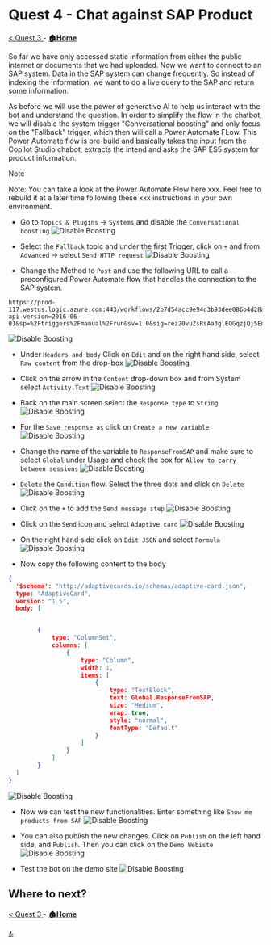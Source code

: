 # Quest 4 - Chat against SAP Product 

[ < Quest 3 ](quest3.md) - **[🏠Home](../README.md)**

So far we have only accessed static information from either the public internet or documents that we had uploaded. Now we want to connect to an SAP system. Data in the SAP system can change frequently. So instead of indexing the information, we want to do a live query to the SAP and return some information. 

As before we will use the power of generative AI to help us interact with the bot and understand the question. In order to simplify the flow in the chatbot, we will disable the system trigger "Conversational boosting" and only focus on the "Fallback" trigger, which then will call a Power Automate FLow. 
This Power Automate flow is pre-build and basically takes the input from the Copilot Studio chabot, extracts the intend and asks the SAP ES5 system for product information. 

> [!NOTE]
> Note: You can take a look at the Power Automate Flow here xxx. Feel free to rebuild it at a later time following these xxx instructions in your own environment. 


* Go to `Topics & Plugins` -> `Systems` and disable the `Conversational boosting`
![Disable Boosting](../media/quest4/01-DisabledBoosting.png)

* Select the `Fallback` topic and under the first Trigger, click on `+` and from `Advanced` -> select `Send HTTP request`
![Disable Boosting](../media/quest4/02-AddHTTPAction.png)

* Change the Method to `Post` and use the following URL to call a preconfigured Power Automate flow that handles the connection to the SAP system. 
```http
https://prod-117.westus.logic.azure.com:443/workflows/2b7d54acc9e94c3b93dee086b4d28a96/triggers/manual/paths/invoke?api-version=2016-06-01&sp=%2Ftriggers%2Fmanual%2Frun&sv=1.0&sig=rez20vuZsRsAa3glEQGqzjQj5Enn5UELQEQxcFJP2rY
```
![Disable Boosting](../media/quest4/03-SelectMethod.png)

* Under `Headers and body` Click on `Edit` and on the right hand side, select `Raw content` from the drop-box
![Disable Boosting](../media/quest4/04-SetBody.png)

* Click on the arrow in the `Content` drop-down box and from System select `Activity.Text`
![Disable Boosting](../media/quest4/05-ActivityText.png)

* Back on the main screen select the `Response type` to `String`
![Disable Boosting](../media/quest4/06-StringResponse.png)

* For the `Save response as` click on `Create a new variable`
![Disable Boosting](../media/quest4/07-CreateNewVariables.png)

* Change the name of the variable to `ResponseFromSAP` and make sure to select `Global` under Usage and check the box for `Allow to carry between sessions`
![Disable Boosting](../media/quest4/08-SetResponseFromSAP.png)

* `Delete` the `Condition` flow. Select the three dots and click on `Delete`
![Disable Boosting](../media/quest4/09-DeleteCondition.png)

* Click on the `+` to add the `Send message step`
![Disable Boosting](../media/quest4/10-AddMessage.png)

* Click on the `Send` icon and select `Adaptive card`
![Disable Boosting](../media/quest4/11-ChangeAdaptiveCard.png)

* On the right hand side click on `Edit JSON` and select `Formula`
![Disable Boosting](../media/quest4/12-SwitchToFormular.png)

* Now copy the following content to the body 
```json
{
  '$schema': "http://adaptivecards.io/schemas/adaptive-card.json",
  type: "AdaptiveCard",
  version: "1.5",
  body: [


        {
            type: "ColumnSet",
            columns: [
                {
                    type: "Column",
                    width: 1,
                    items: [
                        {
                            type: "TextBlock",
                            text: Global.ResponseFromSAP,
                            size: "Medium",
                            wrap: true,
                            style: "normal",
                            fontType: "Default"
                        }
                    ]
                }
            ]
        }
  ]
}

```

![Disable Boosting](../media/quest4/13-PasteACConent.png)

* Now we can test the new functionalities. Enter something like `Show me products from SAP`
![Disable Boosting](../media/quest4/14-Test1.png)

* You can also publish the new changes. Click on `Publish` on the left hand side, and `Publish`. Then you can click on the `Demo Webiste` 
![Disable Boosting](../media/quest4/16-Publish.png)

* Test the bot on the demo site
![Disable Boosting](../media/quest4/17-DemoWebsite.png)



## Where to next?
[ < Quest 3 ](quest3.md) - **[🏠Home](../README.md)**

[🔝](#)
